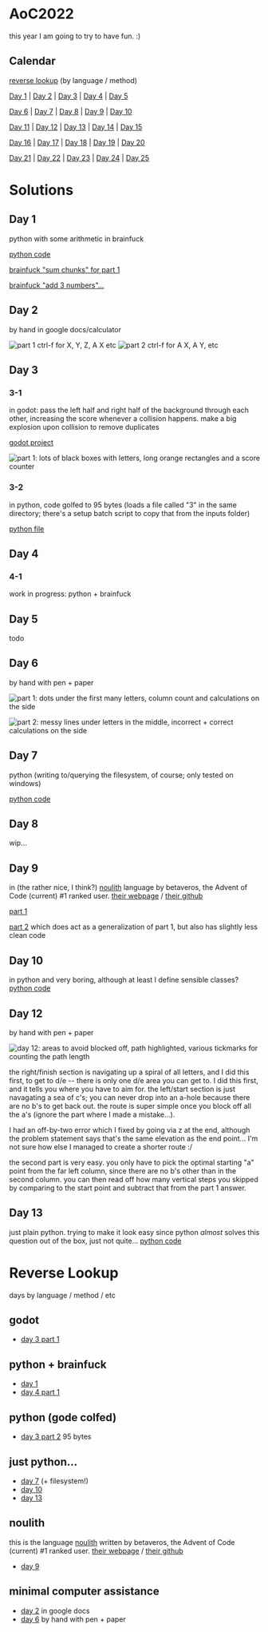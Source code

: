 # AoC2022

this year I am going to try to have fun. :)

## Calendar

[reverse lookup](#reverse-lookup) (by language / method)

[Day 1](#day-1)
| [Day 2](#day-2)
| [Day 3](#day-3)
| [Day 4](#day-4)
| [Day 5](#day-5)

[Day 6](#day-6)
| [Day 7](#day-7)
| [Day 8](#day-8)
| [Day 9](#day-9)
| [Day 10](#day-10)

[Day 11](#day-11)
| [Day 12](#day-12)
| [Day 13](#day-13)
| [Day 14](#day-14)
| [Day 15](#day-15)

[Day 16](#day-16)
| [Day 17](#day-17)
| [Day 18](#day-18)
| [Day 19](#day-19)
| [Day 20](#day-20)

[Day 21](#day-21)
| [Day 22](#day-22)
| [Day 23](#day-23)
| [Day 24](#day-24)
| [Day 25](#day-25)

# Solutions

## Day 1

python with some arithmetic in brainfuck

[python code](/day01.py)

[brainfuck "sum chunks" for part 1](/day01_part1_sum_chunks.b)

[brainfuck "add 3 numbers"...](/day01_part2_sum3.b)

## Day 2

by hand in google docs/calculator

![part 1 ctrl-f for X, Y, Z, A X etc](/day02_part1.png)
![part 2 ctrl-f for A X, A Y, etc](/day02_part2.png)

## Day 3

### 3-1

in godot: pass the left half and right half of the background through each other, increasing the score whenever a collision happens. make a big explosion upon collision to remove duplicates

[godot project](/day03_part1/)

![part 1: lots of black boxes with letters, long orange rectangles and a score counter](/day03_part1_screenshot.png)

### 3-2

in python, code golfed to 95 bytes (loads a file called "3" in the same directory; there's a setup batch script to copy that from the inputs folder)

[python file](/day03_part2/day03_part2_95bytes.py)

## Day 4

### 4-1

work in progress: python + brainfuck

## Day 5

todo

## Day 6

by hand with pen + paper

![part 1: dots under the first many letters, column count and calculations on the side](/day06_part1.jpg)

![part 2: messy lines under letters in the middle, incorrect + correct calculations on the side](/day06_part2.jpg)

## Day 7

python (writing to/querying the filesystem, of course; only tested on windows)

[python code](/day07.py)

## Day 8

wip...

## Day 9

in (the rather nice, I think?) [noulith](https://github.com/betaveros/noulith) language by betaveros, the Advent of Code (current) #1 ranked user. [their webpage](https://beta.vero.site/) / [their github](https://github.com/betaveros/)

[part 1](/day09_part1.noul)

[part 2](/day09_part2.noul) which does act as a generalization of part 1, but also has slightly less clean code

## Day 10

in python and very boring, although at least I define sensible classes? [python code](/day10.py)

## Day 12

by hand with pen + paper

![day 12: areas to avoid blocked off, path highlighted, various tickmarks for counting the path length](/day12.jpg)

the right/finish section is navigating up a spiral of all letters, and I did this first, to get to d/e -- there is only one d/e area you can get to. I did this first, and it tells you where you have to aim for. the left/start section is just navagating a sea of c's; you can never drop into an a-hole because there are no b's to get back out. the route is super simple once you block off all the a's (ignore the part where I made a mistake...).

I had an off-by-two error which I fixed by going via z at the end, although the problem statement says that's the same elevation as the end point... I'm not sure how else I managed to create a shorter route :/

the second part is very easy. you only have to pick the optimal starting "a" point from the far left column, since there are no b's other than in the second column. you can then read off how many vertical steps you skipped by comparing to the start point and subtract that from the part 1 answer.

## Day 13

just plain python. trying to make it look easy since python *almost* solves this question out of the box, just not quite... [python code](/day13.py)

# Reverse Lookup

days by language / method / etc

## godot

- [day 3 part 1](#3-1)

## python + brainfuck

- [day 1](#day-1)
- [day 4 part 1](#4-1)

## python (gode colfed)

- [day 3 part 2](#3-2) 95 bytes

## just python...

- [day 7](#day-7) (+ filesystem!)
- [day 10](#day-10)
- [day 13](#day-13)

## noulith

this is the language [noulith](https://github.com/betaveros/noulith) written by betaveros, the Advent of Code (current) #1 ranked user. [their webpage](https://beta.vero.site/) / [their github](https://github.com/betaveros/)

- [day 9](#day-9)

## minimal computer assistance

- [day 2](#day-2) in google docs
- [day 6](#day-6) by hand with pen + paper
